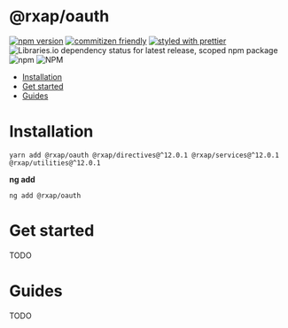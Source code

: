 @rxap/oauth
======

[![npm version](https://img.shields.io/npm/v/@rxap/oauth?style=flat-square)](https://www.npmjs.com/package/@rxap/oauth)
[![commitizen friendly](https://img.shields.io/badge/commitizen-friendly-brightgreen.svg?style=flat-square)](https://commitizen.github.io/cz-cli/)
[![styled with prettier](https://img.shields.io/badge/styled_with-prettier-ff69b4.svg?style=flat-square)](https://github.com/prettier/prettier)
![Libraries.io dependency status for latest release, scoped npm package](https://img.shields.io/librariesio/release/npm/@rxap/oauth)
![npm](https://img.shields.io/npm/dm/@rxap/oauth)
![NPM](https://img.shields.io/npm/l/@rxap/oauth)

>

- [Installation](#installation)
- [Get started](#get-started)
- [Guides](#guides)

# Installation

```
yarn add @rxap/oauth @rxap/directives@^12.0.1 @rxap/services@^12.0.1 @rxap/utilities@^12.0.1 
```

**ng add**

```
ng add @rxap/oauth
```

# Get started

TODO

# Guides

TODO


